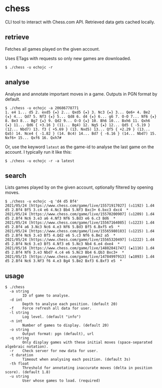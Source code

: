 # chess

CLI tool to interact with Chess.com API. Retrieved data gets cached locally.

## retrieve

Fetches all games played on the given account.

Uses ETags with requests so only new games are downloaded.

```
$ ./chess -u echojc -r
```

## analyse

Analyse and annotate important moves in a game. Outputs in PGN format by default.

```
$ ./chess -u echojc -a 20686778771
1. e4 1... d5 2. exd5 {★} 2... Qxd5 {★} 3. Nc3 {★} 3... Qe6+ 4. Be2 {★} 4... Qd7 5. Nf3 {★} 5... Qd8 6. d4 {★} 6... g6 7. O-O 7... Nf6 {★} 8. Be3 8... Bg7 {★} 9. Qd2 9... O-O {★} 10. Bh6 10... Bxh6 11. Qxh6 {★} 11... Qd6 { +3.16 } (11... Bg4) 12. Ng5 {★} 12... Qd5 { -5.19 } (12... Nbd7) 13. f3 { +5.69 } (13. Nxd5) 13... Qf5 { +2.29 } (13... Qa5) 14. Nce4 { -1.82 } (14. Bc4) 14... Bd7 { -6.16 } (14... Nbd7) 15. Nxf6+ 15... Qxf6 16. Qxh7#
```

Or, use the keyword `latest` as the game-id to analyse the last game on the account. I typically run it like this:

```
$ ./chess -u echojc -r -a latest
```

## search

Lists games played by on the given account, optionally filtered by opening moves.

```
$ ./chess -u echojc -q 'd4 d5 Bf4'
2021/05/24 [https://www.chess.com/game/live/15571917027] (♔1192) 1.d4 d5 2.Bf4 Bf5 3.c4 e6 4.Nc3 Bb4 5.Nf3 Bxc3+ 6.bxc3 dxc4  *
2021/05/24 [https://www.chess.com/game/live/15570200907] (♔1209) 1.d4 d5 2.Bf4 Nc6 3.e3 a6 4.Nf3 Nf6 5.Bd3 e6 6.c3 Bd6  *
2021/05/24 [https://www.chess.com/game/live/15567164085] (♔1223) 1.d4 d5 2.Bf4 a6 3.Nc3 Nc6 4.e3 Nf6 5.Bd3 Bf5 6.Bxf5 e5  *
2021/05/24 [https://www.chess.com/game/live/15565980183] (♔1215) 1.d4 d5 2.Bf4 Nc6 3.e3 Bf5 4.Qd2 e6 5.c3 Nf6 6.Be2 a5  *
2021/05/24 [https://www.chess.com/game/live/15565320497] (♔1222) 1.d4 d5 2.Bf4 Nc6 3.e3 Bf5 4.Nf3 e6 5.Nc3 Nb4 6.e4 dxe4  *
2021/05/16 [https://www.chess.com/game/live/14882841747] (♚1116) 1.d4 d5 2.Bf4 Nf6 3.e3 Nbd7 4.c4 e6 5.Nc3 Bb4 6.Qb3 Bxc3+  *
2021/05/15 [https://www.chess.com/game/live/14784997913] (♚1093) 1.d4 d5 2.Bf4 Nc6 3.Nf3 f6 4.e3 Bg4 5.Be2 Bxf3 6.Bxf3 e5  *
```

## usage

```
$ ./chess
  -a string
        ID of game to analyse.
  -d int
        Depth to analyse each position. (default 20)
  -f    Force refresh all data for user.
  -l string
        Log level. (default "info")
  -n int
        Number of games to display. (default 20)
  -o string
        Output format: pgn (default), url
  -q string
        Only display games with these initial moves (space-separated algebraic notation).
  -r    Check server for new data for user.
  -t duration
        Timeout when analysing each position. (default 3s)
  -th float
        Threshold for annotating inaccurate moves (delta in position score). (default 1.8)
  -u string
        User whose games to load. (required)
```
